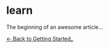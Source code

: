 # learn

The beginning of an awesome article...



[<- Back to Getting Started_](docs%2Fgetting-started.md)
